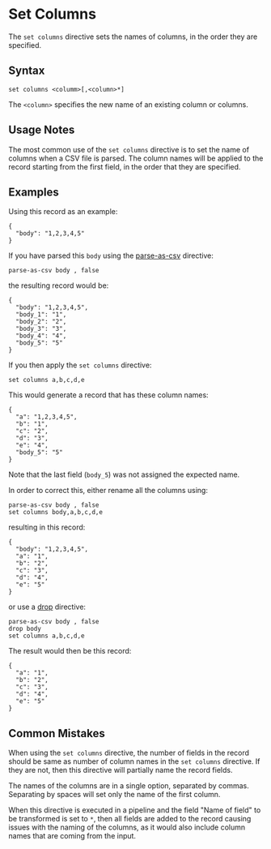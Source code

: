 # Set Columns

The `set columns` directive sets the names of columns, in the order they are specified.


## Syntax
```
set columns <columm>[,<column>*]
```

The `<column>` specifies the new name of an existing column or columns.


## Usage Notes

The most common use of the `set columns` directive is to set the name of columns when a
CSV file is parsed. The column names will be applied to the record starting from the first
field, in the order that they are specified.


## Examples

Using this record as an example:
```
{
  "body": "1,2,3,4,5"
}
```

If you have parsed this `body` using the [parse-as-csv](parse-as-csv.md)
directive:
```
parse-as-csv body , false
```

the resulting record would be:
```
{
  "body": "1,2,3,4,5",
  "body_1": "1",
  "body_2": "2",
  "body_3": "3",
  "body_4": "4",
  "body_5": "5"
}
```

If you then apply the `set columns` directive:
```
set columns a,b,c,d,e
```

This would generate a record that has these column names:
```
{
  "a": "1,2,3,4,5",
  "b": "1",
  "c": "2",
  "d": "3",
  "e": "4",
  "body_5": "5"
}
```

Note that the last field (`body_5`) was not assigned the expected name.

In order to correct this, either rename all the columns using:
```
parse-as-csv body , false
set columns body,a,b,c,d,e
```
resulting in this record:
```
{
  "body": "1,2,3,4,5",
  "a": "1",
  "b": "2",
  "c": "3",
  "d": "4",
  "e": "5"
}
```

or use a [drop](drop.md) directive:
```
parse-as-csv body , false
drop body
set columns a,b,c,d,e
```

The result would then be this record:
```
{
  "a": "1",
  "b": "2",
  "c": "3",
  "d": "4",
  "e": "5"
}
```


## Common Mistakes

When using the `set columns` directive, the number of fields in the record should be same
as number of column names in the `set columns` directive. If they are not, then this
directive will partially name the record fields.

The names of the columns are in a single option, separated by commas. Separating by spaces
will set only the name of the first column.

When this directive is executed in a pipeline and the field "Name of field" to be
transformed is set to `*`, then all fields are added to the record causing issues with the
naming of the columns, as it would also include column names that are coming from the
input.
